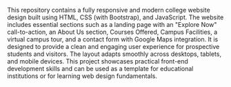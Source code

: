 This repository contains a fully responsive and modern college website design built using HTML, CSS (with Bootstrap), and JavaScript. The website includes essential sections such as a landing page with an "Explore Now" call-to-action, an About Us section, Courses Offered, Campus Facilities, a virtual campus tour, and a contact form with Google Maps integration. It is designed to provide a clean and engaging user experience for prospective students and visitors. The layout adapts smoothly across desktops, tablets, and mobile devices. This project showcases practical front-end development skills and can be used as a template for educational institutions or for learning web design fundamentals.
